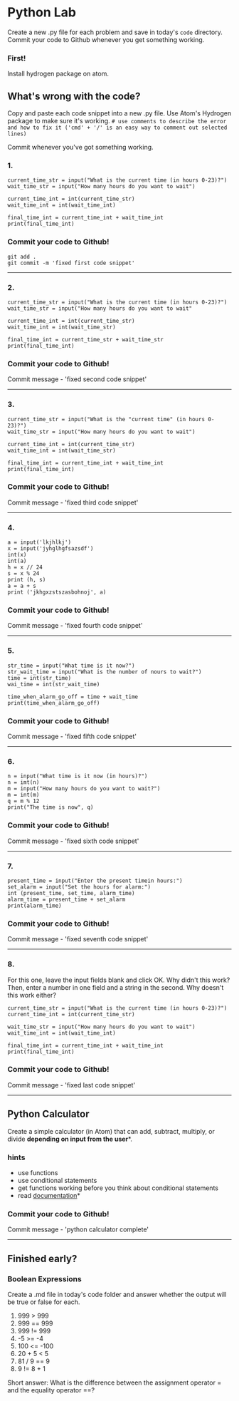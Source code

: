 # Python Lab

Create a new .py file for each problem and save in today's `code` directory. Commit your code to Github whenever you get something working.

### First!

Install hydrogen package on atom.

## What's wrong with the code?

Copy and paste each code snippet into a new .py file. Use Atom's Hydrogen package to make sure it's working.
`# use comments to describe the error and how to fix it ('cmd' + '/' is an easy way to comment out selected lines)`

Commit whenever you've got something working.

### 1.
```
current_time_str = input("What is the current time (in hours 0-23)?")
wait_time_str = input("How many hours do you want to wait")

current_time_int = int(current_time_str)
wait_time_int = int(wait_time_int)

final_time_int = current_time_int + wait_time_int
print(final_time_int)
```

### **Commit your code to Github!**
```
git add .
git commit -m 'fixed first code snippet'
```

<hr>

### 2.
```
current_time_str = input("What is the current time (in hours 0-23)?")
wait_time_str = input("How many hours do you want to wait"

current_time_int = int(current_time_str)
wait_time_int = int(wait_time_str)

final_time_int = current_time_str + wait_time_str
print(final_time_int)
```

### **Commit your code to Github!**
Commit message - 'fixed second code snippet'

<hr>

### 3.
```
current_time_str = input("What is the "current time" (in hours 0-23)?")
wait_time_str = input("How many hours do you want to wait")

current_time_int = int(current_time_str)
wait_time_int = int(wait_time_str)

final_time_int = current_time_int + wait_time_int
print(final_time_int)
```

### **Commit your code to Github!**
Commit message - 'fixed third code snippet'

<hr>

### 4.
```
a = input('lkjhlkj')
x = input('jyhglhgfsazsdf')
int(x)
int(a)
h = x // 24
s = x % 24
print (h, s)
a = a + s
print ('jkhgxzstszasbohnoj', a)
```

### **Commit your code to Github!**
Commit message - 'fixed fourth code snippet'

<hr>

### 5.
```
str_time = input("What time is it now?")
str_wait_time = input("What is the number of nours to wait?")
time = int(str_time)
wai_time = int(str_wait_time)

time_when_alarm_go_off = time + wait_time
print(time_when_alarm_go_off)
```

### **Commit your code to Github!**
Commit message - 'fixed fifth code snippet'

<hr>

### 6.
```
n = input("What time is it now (in hours)?")
n = imt(n)
m = input("How many hours do you want to wait?")
m = int(m)
q = m % 12
print("The time is now", q)
```

### **Commit your code to Github!**
Commit message - 'fixed sixth code snippet'

<hr>

### 7.
```
present_time = input("Enter the present timein hours:")
set_alarm = input("Set the hours for alarm:")
int (present_time, set_time, alarm_time)
alarm_time = present_time + set_alarm
print(alarm_time)
```

### **Commit your code to Github!**
Commit message - 'fixed seventh code snippet'

<hr>

### 8.
For this one, leave the input fields blank and click OK. Why didn't this work?
Then, enter a number in one field and a string in the second. Why doesn't this work either?

```
current_time_str = input("What is the current time (in hours 0-23)?")
current_time_int = int(current_time_str)

wait_time_str = input("How many hours do you want to wait")
wait_time_int = int(wait_time_int)

final_time_int = current_time_int + wait_time_int
print(final_time_int)
```

### **Commit your code to Github!**
Commit message - 'fixed last code snippet'

<hr>

## Python Calculator

Create a simple calculator (in Atom) that can add, subtract, multiply, or divide **depending on input from the user***.

### hints
  - use functions
  - use conditional statements
  - get functions working before you think about conditional statements
  - read [documentation](https://docs.python.org/3/)*

### **Commit your code to Github!**
Commit message - 'python calculator complete'


<hr>

## Finished early?

### Boolean Expressions

Create a .md file in today's code folder and answer whether the output will be true or false for each.

1. 999 > 999
2. 999 == 999
3. 999 != 999
4. -5 >= -4
5. 100 <= -100
6. 20 + 5 < 5
7. 81 / 9 == 9
8. 9 != 8 + 1

Short answer:
What is the difference between the assignment operator = and the equality operator ==?
